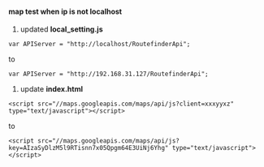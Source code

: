
#### map test when ip is not localhost

1. updated __local_setting.js__
```
var APIServer = "http://localhost/RoutefinderApi";
```
to
```
var APIServer = "http://192.168.31.127/RoutefinderApi";
```

1. update __index.html__
 ```
 <script src="//maps.googleapis.com/maps/api/js?client=xxxyyxz" type="text/javascript"></script>
```
to
```
<script src="//maps.googleapis.com/maps/api/js?key=AIzaSyDlzM5l9RTisnn7x05Qpgm64E3UiNj6Yhg" type="text/javascript"></script>
```
